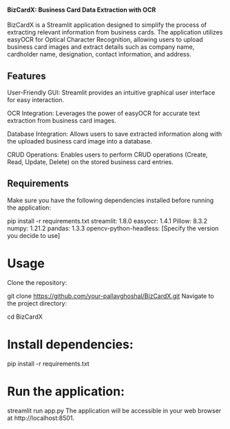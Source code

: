 #### BizCardX: Business Card Data Extraction with OCR
BizCardX is a Streamlit application designed to simplify the process of extracting relevant information from business cards. The application utilizes easyOCR for Optical Character Recognition, allowing users to upload business card images and extract details such as company name, cardholder name, designation, contact information, and address.

## Features
User-Friendly GUI: Streamlit provides an intuitive graphical user interface for easy interaction.

OCR Integration: Leverages the power of easyOCR for accurate text extraction from business card images.

Database Integration: Allows users to save extracted information along with the uploaded business card image into a database.

CRUD Operations: Enables users to perform CRUD operations (Create, Read, Update, Delete) on the stored business card entries.

## Requirements
Make sure you have the following dependencies installed before running the application:

pip install -r requirements.txt
streamlit: 1.8.0
easyocr: 1.4.1
Pillow: 8.3.2
numpy: 1.21.2
pandas: 1.3.3
opencv-python-headless: [Specify the version you decide to use]

# Usage
Clone the repository:

git clone https://github.com/your-pallavghoshal/BizCardX.git
Navigate to the project directory:

cd BizCardX
# Install dependencies:

pip install -r requirements.txt
# Run the application:

streamlit run app.py
The application will be accessible in your web browser at http://localhost:8501.
